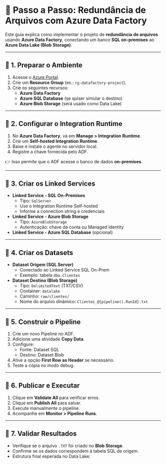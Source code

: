 # 📝 Passo a Passo: Redundância de Arquivos com Azure Data Factory

Este guia explica como implementar o projeto de **redundância de arquivos** usando **Azure Data Factory**, conectando um banco **SQL on-premises** ao **Azure Data Lake (Blob Storage)**.

---

## 🔹 1. Preparar o Ambiente
1. Acesse o [Azure Portal](https://portal.azure.com).
2. Crie um **Resource Group** (ex.: `rg-datafactory-project`).
3. Crie os seguintes recursos:
   - **Azure Data Factory**
   - **Azure SQL Database** (se quiser simular o destino)
   - **Azure Blob Storage** (será usado como Data Lake)

---

## 🔹 2. Configurar o Integration Runtime
1. No **Azure Data Factory**, vá em **Manage > Integration Runtime**.
2. Crie um **Self-hosted Integration Runtime**.
3. Baixe e instale o agente no servidor local.
4. Registre a chave fornecida pelo ADF.

👉 Isso permite que o ADF acesse o banco de dados **on-premises**.

---

## 🔹 3. Criar os Linked Services
- **Linked Service - SQL On-Premises**
  - Tipo: `SqlServer`
  - Use o Integration Runtime Self-hosted
  - Informe a connection string e credenciais
- **Linked Service - Azure Blob Storage**
  - Tipo: `AzureBlobStorage`
  - Autenticação: chave da conta ou Managed Identity
- **Linked Service - Azure SQL Database** (opcional)

---

## 🔹 4. Criar os Datasets
- **Dataset Origem (SQL Server)**
  - Conectado ao Linked Service SQL On-Prem
  - Exemplo: tabela `dbo.Clientes`
- **Dataset Destino (Blob Storage)**
  - Tipo: `DelimitedText` (TXT/CSV)
  - Container: `datalake`
  - Caminho: `raw/clientes/`
  - Nome do arquivo dinâmico: `Clientes_@{pipeline().RunId}.txt`

---

## 🔹 5. Construir o Pipeline
1. Crie um novo Pipeline no ADF.
2. Adicione uma atividade **Copy Data**.
3. Configure:
   - Fonte: Dataset SQL
   - Destino: Dataset Blob
4. Ative a opção **First Row as Header** se necessário.
5. Teste a cópia no modo debug.

---

## 🔹 6. Publicar e Executar
1. Clique em **Validate All** para verificar erros.
2. Clique em **Publish All** para salvar.
3. Execute manualmente o pipeline.
4. Acompanhe em **Monitor > Pipeline Runs**.

---

## 🔹 7. Validar Resultados
- Verifique se o arquivo `.TXT` foi criado no **Blob Storage**.
- Confirme se os dados correspondem à tabela SQL de origem.
- Estrutura final esperada no Data Lake:

